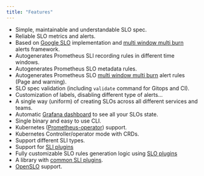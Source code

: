 ```yaml
---
title: "Features"
---
```


- Simple, maintainable and understandable SLO spec.
- Reliable SLO metrics and alerts.
- Based on [Google SLO][google-slo] implementation and [multi window multi burn][mwmb] alerts framework.
- Autogenerates Prometheus SLI recording rules in different time windows.
- Autogenerates Prometheus SLO metadata rules.
- Autogenerates Prometheus SLO [multi window multi burn][mwmb] alert rules (Page and warning).
- SLO spec validation (including `validate` command for Gitops and CI).
- Customization of labels, disabling different type of alerts...
- A single way (uniform) of creating SLOs across all different services and teams.
- Automatic [Grafana dashboard](./dashboards.md) to see all your SLOs state.
- Single binary and easy to use CLI.
- Kubernetes ([Prometheus-operator]) support.
- Kubernetes Controller/operator mode with CRDs.
- Support different SLI types.
- Support for [SLI plugins](../usage/sli-plugins.md)
- Fully customizable SLO rules generation logic using [SLO plugins](../usage/slo-plugins.md)
- A library with [common SLI plugins][common-sli-plugins].
- [OpenSLO] support.

[google-slo]: https://landing.google.com/sre/workbook/chapters/alerting-on-slos/
[mwmb]: https://landing.google.com/sre/workbook/chapters/alerting-on-slos/#6-multiwindow-multi-burn-rate-alerts
[prometheus-operator]: https://github.com/prometheus-operator
[common-sli-plugins]: https://github.com/slok/sloth-common-sli-plugins
[openslo]: https://openslo.com/
